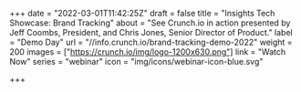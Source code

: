 +++
date = "2022-03-01T11:42:25Z"
draft = false
title = "Insights Tech Showcase: Brand Tracking"
about = "See Crunch.io in action presented by Jeff Coombs, President, and Chris Jones, Senior Director of Product."
label = "Demo Day"
url = "//info.crunch.io/brand-tracking-demo-2022"
weight = 200
images = ["https://crunch.io/img/logo-1200x630.png"]
link = "Watch Now"
series = "webinar"
icon = "img/icons/webinar-icon-blue.svg"

+++
